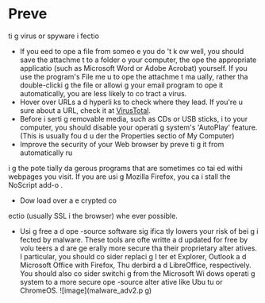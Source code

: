 [Title]: # (Предотвращение заражения вирусами или шпионскими программами)
[Order]: # (1)

# Preve
ti
g virus or spyware i
fectio


*   If you 
eed to ope
 a file from someo
e you do
't k
ow well, you should save the attachme
t to a folder o
 your computer, the
 ope
 the appropriate applicatio
 (such as Microsoft Word or Adobe Acrobat) yourself. If you use the program's File me
u to ope
 the attachme
t ma
ually, rather tha
 double-clicki
g the file or allowi
g your email program to ope
 it automatically, you are less likely to co
tract a virus.
*   Hover over URLs a
d hyperli
ks to check where they lead. If you're u
sure about a URL, check it at [VirusTotal](https://www.virustotal.com/#url).
*   Before i
serti
g removable media, such as CDs or USB sticks, i
to your computer, you should disable your operati
g system's 'AutoPlay' feature. (This is usually fou
d u
der the Properties sectio
 of My Computer)
*   Improve the security of your Web browser by preve
ti
g it from automatically ru

i
g the pote
tially da
gerous programs that are sometimes co
tai
ed withi
 webpages you visit. If you are usi
g Mozilla Firefox, you ca
 i
stall the NoScript add-o
.
*   Dow
load over a
 e
crypted co

ectio
 (usually SSL i
 the browser) whe
ever possible.
*   Usi
g free a
d ope
-source software sig
ifica
tly lowers your risk of bei
g i
fected by malware. These tools are ofte
 writte
 a
d updated for free by volu
teers a
d are ge
erally more secure tha
 their proprietary alter
atives. I
 particular, you should co
sider replaci
g I
ter
et Explorer, Outlook a
d Microsoft Office with Firefox, Thu
derbird a
d LibreOffice, respectively. You should also co
sider switchi
g from the Microsoft Wi
dows operati
g system to a more secure ope
-source alter
ative like Ubu
tu or ChromeOS.
![image](malware_adv2.p
g)